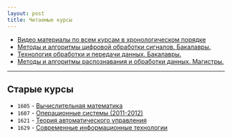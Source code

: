 ```yaml
---
layout: post
title: Читаемые курсы
---
```


* [Видео материалы по всем курсам в хронологическом порядке](/courses_content/distance_video_content_list)
* [Методы и алгоритмы цифровой обработки сигналов. Бакалавры.](/courses_content/1622_dsp)
* [Технология обработки и передачи данных. Бакалавры.](/courses_content/b1_v_dv_6_1)
* [Методы и алгоритмы распознавания и обработки данных. Магистры.](/courses_content/b1_v_od_6)

-----

## Старые курсы
 * `1605` - [Вычислительная математика](http://it6-1605.narod.ru/)
 * `1607` - [Операционные системы (2011-2012)](/courses_content/1607_operation_systems)
 * `1621` - [Теория автоматического управления](/courses_content/1621_control_threory)
 * `1629` - [Современные информационные технологии](/courses_content/1629_new_info_tech)
